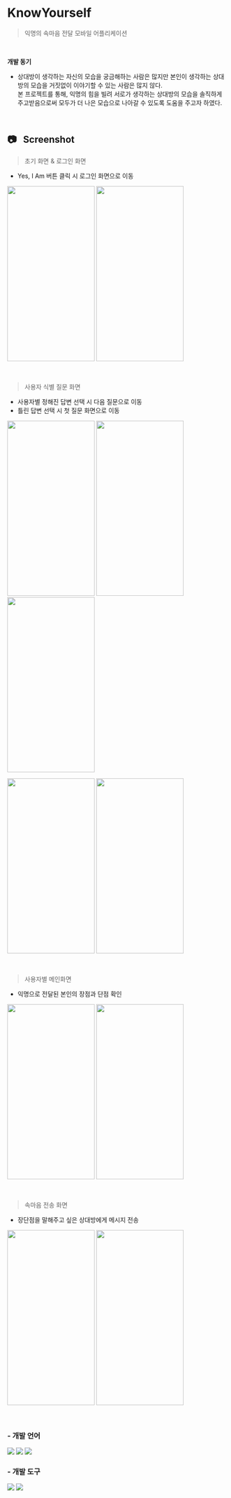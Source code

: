 # KnowYourself
> 익명의 속마음 전달 모바일 어플리케이션 

<br>

**개발 동기**
* 상대방이 생각하는 자신의 모습을 궁금해하는 사람은 많지만 본인이 생각하는 상대방의 모습을 거짓없이 이야기할 수 있는 사람은 많지 않다. <br> 본 프로젝트를 통해, 익명의 힘을 빌려 서로가 생각하는 상대방의 모습을 솔직하게 주고받음으로써 모두가 더 나은 모습으로 나아갈 수 있도록 도움을 주고자 하였다.

<br>

## :camera: &nbsp; Screenshot
> 초기 화면 & 로그인 화면
* Yes, I Am 버튼 클릭 시 로그인 화면으로 이동
<p>
  <img src="https://github.com/HyunaJo/KnowYourself/assets/86238720/fd284408-ad0d-4781-9f78-dac354bf444d.png" width="200" height="400"/>
  <img src="https://github.com/HyunaJo/KnowYourself/assets/86238720/3613a2ce-9bc4-4f44-80af-f6945e769c3f.png" width="200" height="400"/>
</p>
<br>

> 사용자 식별 질문 화면
* 사용자별 정해진 답변 선택 시 다음 질문으로 이동
* 틀린 답변 선택 시 첫 질문 화면으로 이동
<p>
  <img src="https://github.com/HyunaJo/KnowYourself/assets/86238720/bf106a90-f7c9-4bb0-89e3-dff4c96169f8.png" width="200" height="400"/>
  <img src="https://github.com/HyunaJo/KnowYourself/assets/86238720/91a6a6fc-14a4-4ee6-bd1e-0f604293fab2.png" width="200" height="400"/>
   <img src="https://github.com/HyunaJo/KnowYourself/assets/86238720/e4ab6973-f96e-429b-9fef-cf741ce8c4b8.png" width="200" height="400"/>
</p>
<p>
  <img src="https://github.com/HyunaJo/KnowYourself/assets/86238720/c6f21b45-ef34-4b30-a708-46a91bb8b63f.png" width="200" height="400"/>
  <img src="https://github.com/HyunaJo/KnowYourself/assets/86238720/24dba666-193a-4866-872f-b245d6a656e6.png" width="200" height="400"/>
</p>
<br>

> 사용자별 메인화면
* 익명으로 전달된 본인의 장점과 단점 확인
<p>
  <img src="https://github.com/HyunaJo/KnowYourself/assets/86238720/a19108dc-466c-40ee-8c56-61faa55d8fbc.png" width="200" height="400"/>
  <img src="https://github.com/HyunaJo/KnowYourself/assets/86238720/0becfb90-24ca-468f-be51-1459d023e488.png" width="200" height="400"/>
</p>
<br>

> 속마음 전송 화면
* 장단점을 말해주고 싶은 상대방에게 메시지 전송
<p>
  <img src="https://github.com/HyunaJo/KnowYourself/assets/86238720/e30b596e-42d7-4798-b494-e5b7c13b4dae.png" width="200" height="400"/>
  <img src="https://github.com/HyunaJo/KnowYourself/assets/86238720/5819d6ab-4e7c-447e-ae88-e05cb8e10785.png" width="200" height="400"/>
</p>
<br>

### - 개발 언어
<img src="https://img.shields.io/badge/html-red?style=for-the-badge&logo=html5&logoColor=white"> <img src="https://img.shields.io/badge/css-blue?style=for-the-badge&logo=css3&logoColor=white"> <img src="https://img.shields.io/badge/javascript-F4EF6A?style=for-the-badge&logo=javascript&logoColor=white">


### - 개발 도구
<img src="https://img.shields.io/badge/react native-7EE5FC?style=for-the-badge&logo=react&logoColor=black"> <img src="https://img.shields.io/badge/visual studio code-blue?style=for-the-badge&logo=visualstudiocode&logoColor=white">


